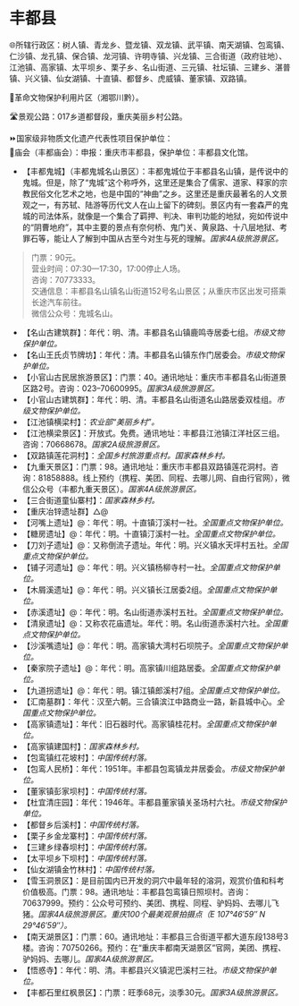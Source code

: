 # 丰都县  
🌐所辖行政区：树人镇、青龙乡、暨龙镇、双龙镇、武平镇、南天湖镇、包鸾镇、仁沙镇、龙孔镇、保合镇、龙河镇、许明寺镇、兴龙镇、三合街道（政府驻地）、江池镇、高家镇、太平坝乡、栗子乡、名山街道、三元镇、社坛镇、三建乡、湛普镇、兴义镇、仙女湖镇、十直镇、都督乡、虎威镇、董家镇、双路镇。  

🚩革命文物保护利用片区（湘鄂川黔）。  

🛣️景观公路：017乡道都督段，重庆美丽乡村公路。  

⏩国家级非物质文化遗产代表性项目保护单位：  
🔸庙会（丰都庙会）：申报：重庆市丰都县，保护单位：丰都县文化馆。  

* 【丰都鬼城】（丰都鬼城名山景区）：丰都鬼城位于丰都县名山镇，是传说中的鬼城。但是，除了“鬼城”这个称呼外，这里还是集合了儒家、道家、释家的宗教民俗文化艺术之地，也是中国的“神曲”之乡。这里还是重庆最著名的人文景观之一，有苏轼、陆游等历代文人在山上留下的碑刻。景区内有一套森严的鬼城的司法体系，就像是一个集合了羁押、判决、审判功能的地狱，宛如传说中的“阴曹地府”，其中主要的景点有奈何桥、鬼门关、黄泉路、十八层地狱、考罪石等，能让人了解到中国从古至今对生与死的理解。*国家4A级旅游景区。*  
> 门票：90元。  
> 营业时间：07:30—17:30，17:00停止人场。  
> 咨询：70773333。  
> 交通信息：丰都县名山镇名山街道152号名山景区；从重庆市区出发可搭乘长途汽车前往。  
> 微信公众号：鬼城名山。  
* 【名山古建筑群】：年代：明、清。丰都县名山镇鹿鸣寺居委七组。*市级文物保护单位。*  
* 【名山王氏贞节牌坊】：年代：清。丰都县名山镇东作门居委会。*市级文物保护单位。*  
* 【小官山古民居旅游景区】：门票：40。通讯地址：重庆市丰都县名山街道景区路2号。咨询：023–70600995。*国家3A级旅游景区。*  
* 【小官山古建筑群】：年代：明、清。丰都县名山街道名山路居委双桂组。*市级文物保护单位。*  
* 【江池镇横梁村】：*农业部“美丽乡村”。*  
* 【江池横梁景区】：开放式。免费。通讯地址：丰都县江池镇江洋社区三组。咨询：70668678。*国家2A级旅游景区。*  
* 【双路镇莲花洞村】：*全国乡村旅游重点村。国家森林乡村。*  
* 【九重天景区】：门票：98。通讯地址：重庆市丰都县双路镇莲花洞村。咨询：81858888。线上预约（携程、美团、同程、去哪儿网、自由行官网），微信公众号（丰都九重天景区）。*国家4A级旅游景区。*  
* 【三合街道童仙寨村】：*国家森林乡村。*  
* 【重庆冶锌遗址群】△@  
* 【河嘴上遗址】@：年代：明。十直镇汀溪村一社。*全国重点文物保护单位。*  
* 【糖房遗址】@：年代：明。十直镇汀溪村一社。*全国重点文物保护单位。*  
* 【刀刘子遗址】@：又称倒流子遗址。年代：明。兴义镇水天坪村五社。*全国重点文物保护单位。*  
* 【铺子河遗址】@：年代：明。兴义镇杨柳寺村一社。*全国重点文物保护单位。*  
* 【木屑溪遗址】@：年代：明。兴义镇长江居委2组。*全国重点文物保护单位。*  
* 【赤溪遗址】@：年代：明。名山街道赤溪村五社。*全国重点文物保护单位。*  
* 【清泉遗址】@：又称农花庙遗址。年代：明。名山街道赤溪村六社。*全国重点文物保护单位。*  
* 【沙溪嘴遗址】@：年代：明。高家镇大湾村石坝院子。*全国重点文物保护单位。*  
* 【秦家院子遗址】@：年代：明。高家镇川组路居委。*全国重点文物保护单位。*  
* 【九道拐遗址】@：年代：明。镇江镇郎溪村7组。*全国重点文物保护单位。*  
* 【汇南墓群】：年代：汉至六朝。三合镇滨江中路商业一路，新县城中心。*全国重点文物保护单位。*  
* 【高家镇遗址】：年代：旧石器时代。高家镇桂花村。*全国重点文物保护单位。*  
* 【高家镇建国村】：*国家森林乡村。*  
* 【包鸾镇红花坡村】：*中国传统村落。*  
* 【包鸾人民桥】：年代：1951年。丰都县包鸾镇龙井居委会。*市级文物保护单位。*  
* 【董家镇彭家坝村】：*中国传统村落。*  
* 【杜宜清庄园】：年代：1946年。丰都县董家镇关圣场村六社。*市级文物保护单位。*  
* 【都督乡后溪村】：*中国传统村落。*  
* 【栗子乡金龙寨村】：*中国传统村落。*  
* 【三建乡绿春坝村】：*中国传统村落。*  
* 【太平坝乡下坝村】：*中国传统村落。*  
* 【仙女湖镇金竹林村】：*中国传统村落。*  
* 【雪玉洞景区】：是目前国内已开发的洞穴中最年轻的溶洞，观赏价值和科考价值极高。门票：98。通讯地址：丰都县包鸾镇日照坝村。咨询：70637999。预约：公众号可预约、美团、携程、同程、驴妈妈、去哪儿飞猪。*国家4A级旅游景区。重庆100个最美观景拍摄点（E 107°46′59″ N 29°46′59″）。*  
* 【南天湖景区】：门票：60。通讯地址：丰都县三合街道平都大道东段138号3楼。咨询：70750266。预约：在“重庆丰都南天湖景区”官网，美团、携程、驴妈妈、去哪儿。*国家4A级旅游景区。*  
* 【悟惑寺】：年代：明、清。丰都县兴义镇泥巴溪村三社。*市级文物保护单位。*  
* 【丰都石里红枫景区】：门票：旺季68元，淡季30元。*国家3A级旅游景区。*  
